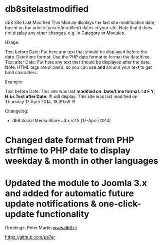 db8sitelastmodified
===================

db8 Site Last Modified
This Module displays the last site modification date, based on the article (create/modified) dates in your site. Note that it does not display any other changes, e.g. in Category or Modules.

Usage:

Text before Date: Put here any text that should be displayed before the date.
Date/time format: Use the PHP date format to format the date/time.
Text after Date: Put here any text that should be displayed after the date.
Note: HTML tags are allowed, so you can use <b> and </b> around your text to get bold characters.

Example:

Text before Date: This site was last <b>modified on:
Date/time format: l d F Y, H:i:s
Text after Date: </b>!!!
will display:
This site was last modified on: Thursday 17 April 2014, 18:30:59 !!!


Changelog:
* db8 Social Media Share J3.x v2.5 [17-April-2014]
# Changed date format from PHP strftime to PHP date to display weekday & month in other languages
# Updated the module to Joomla 3.x and added <updateserver> for automatic future update notifications & one-click-update functionality


Greetings, Peter Martin www.db8.nl

https://github.com/pe7er

